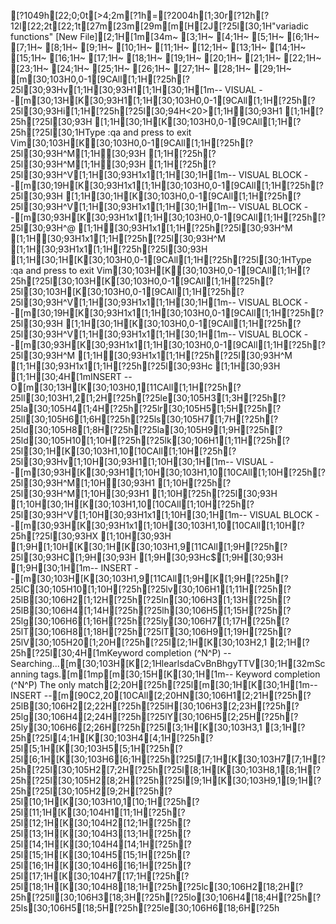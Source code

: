 [?1049h[22;0;0t[>4;2m[?1h=[?2004h[1;30r[?12h[?12l[22;2t[22;1t[27m[23m[29m[m[H[2J[?25l[30;1H"variadic functions" [New File][2;1H[1m[34m~                                                                                                                       [3;1H~                                                                                                                       [4;1H~                                                                                                                       [5;1H~                                                                                                                       [6;1H~                                                                                                                       [7;1H~                                                                                                                       [8;1H~                                                                                                                       [9;1H~                                                                                                                       [10;1H~                                                                                                                       [11;1H~                                                                                                                       [12;1H~                                                                                                                       [13;1H~                                                                                                                       [14;1H~                                                                                                                       [15;1H~                                                                                                                       [16;1H~                                                                                                                       [17;1H~                                                                                                                       [18;1H~                                                                                                                       [19;1H~                                                                                                                       [20;1H~                                                                                                                       [21;1H~                                                                                                                       [22;1H~                                                                                                                       [23;1H~                                                                                                                       [24;1H~                                                                                                                       [25;1H~                                                                                                                       [26;1H~                                                                                                                       [27;1H~                                                                                                                       [28;1H~                                                                                                                       [29;1H~                                                                                                                       [m[30;103H0,0-1[9CAll[1;1H[?25h[?25l[30;93Hv[1;1H[30;93H1[1;1H[30;1H[1m-- VISUAL --[m[30;13H[K[30;93H1[1;1H[30;103H0,0-1[9CAll[1;1H[?25h[?25l[30;93Hi[1;1H[?25h[?25l[30;94H<20>[1;1H[30;93H1    [1;1H[?25h[?25l[30;93H [1;1H[30;1H[K[30;103H0,0-1[9CAll[1;1H[?25h[?25l[30;1HType  :qa  and press <Enter> to exit Vim[30;103H[K[30;103H0,0-1[9CAll[1;1H[?25h[?25l[30;93H^M[1;1H[30;93H  [1;1H[?25h[?25l[30;93H^M[1;1H[30;93H  [1;1H[?25h[?25l[30;93H^V[1;1H[30;93H1x1[1;1H[30;1H[1m-- VISUAL BLOCK --[m[30;19H[K[30;93H1x1[1;1H[30;103H0,0-1[9CAll[1;1H[?25h[?25l[30;93H   [1;1H[30;1H[K[30;103H0,0-1[9CAll[1;1H[?25h[?25l[30;93H^V[1;1H[30;93H1x1[1;1H[30;1H[1m-- VISUAL BLOCK --[m[30;93H[K[30;93H1x1[1;1H[30;103H0,0-1[9CAll[1;1H[?25h[?25l[30;93H^@ [1;1H[30;93H1x1[1;1H[?25h[?25l[30;93H^M [1;1H[30;93H1x1[1;1H[?25h[?25l[30;93H^M [1;1H[30;93H1x1[1;1H[?25h[?25l[30;93H   [1;1H[30;1H[K[30;103H0,0-1[9CAll[1;1H[?25h[?25l[30;1HType  :qa  and press <Enter> to exit Vim[30;103H[K[30;103H0,0-1[9CAll[1;1H[?25h[?25l[30;103H[K[30;103H0,0-1[9CAll[1;1H[?25h[?25l[30;103H[K[30;103H0,0-1[9CAll[1;1H[?25h[?25l[30;93H^V[1;1H[30;93H1x1[1;1H[30;1H[1m-- VISUAL BLOCK --[m[30;19H[K[30;93H1x1[1;1H[30;103H0,0-1[9CAll[1;1H[?25h[?25l[30;93H   [1;1H[30;1H[K[30;103H0,0-1[9CAll[1;1H[?25h[?25l[30;93H^V[1;1H[30;93H1x1[1;1H[30;1H[1m-- VISUAL BLOCK --[m[30;93H[K[30;93H1x1[1;1H[30;103H0,0-1[9CAll[1;1H[?25h[?25l[30;93H^M [1;1H[30;93H1x1[1;1H[?25h[?25l[30;93H^M [1;1H[30;93H1x1[1;1H[?25h[?25l[30;93Hc  [1;1H[30;93H [1;1H[30;4H[1mINSERT --O[m[30;13H[K[30;103H0,1[11CAll[1;1H[?25h[?25ll[30;103H1,2[1;2H[?25h[?25le[30;105H3[1;3H[?25h[?25la[30;105H4[1;4H[?25h[?25lr[30;105H5[1;5H[?25h[?25ll[30;105H6[1;6H[?25h[?25ls[30;105H7[1;7H[?25h[?25ld[30;105H8[1;8H[?25h[?25la[30;105H9[1;9H[?25h[?25ld[30;105H10[1;10H[?25h[?25lk[30;106H1[1;11H[?25h[?25l[30;1H[K[30;103H1,10[10CAll[1;10H[?25h[?25l[30;93Hv[1;10H[30;93H1[1;10H[30;1H[1m-- VISUAL --[m[30;93H[K[30;93H1[1;10H[30;103H1,10[10CAll[1;10H[?25h[?25l[30;93H^M[1;10H[30;93H1 [1;10H[?25h[?25l[30;93H^M[1;10H[30;93H1 [1;10H[?25h[?25l[30;93H [1;10H[30;1H[K[30;103H1,10[10CAll[1;10H[?25h[?25l[30;93H^V[1;10H[30;93H1x1[1;10H[30;1H[1m-- VISUAL BLOCK --[m[30;93H[K[30;93H1x1[1;10H[30;103H1,10[10CAll[1;10H[?25h[?25l[30;93HX  [1;10H[30;93H [1;9H[1;10H[K[30;1H[K[30;103H1,9[11CAll[1;9H[?25h[?25l[30;93HC[1;9H[30;93H [1;9H[30;93Hc$[1;9H[30;93H  [1;9H[30;1H[1m-- INSERT --[m[30;103H[K[30;103H1,9[11CAll[1;9H[K[1;9H[?25h[?25lC[30;105H10[1;10H[?25h[?25lv[30;106H1[1;11H[?25h[?25lB[30;106H2[1;12H[?25h[?25ln[30;106H3[1;13H[?25h[?25lB[30;106H4[1;14H[?25h[?25lh[30;106H5[1;15H[?25h[?25lg[30;106H6[1;16H[?25h[?25ly[30;106H7[1;17H[?25h[?25lT[30;106H8[1;18H[?25h[?25lT[30;106H9[1;19H[?25h[?25lV[30;105H20[1;20H[?25h[?25l[2;1H[K[30;103H2,1 [2;1H[?25h[?25l[30;4H[1mKeyword completion (^N^P) -- Searching...[m[30;103H[K[2;1HlearlsdaCvBnBhgyTTV[30;1H[32mScanning tags.[m[1mp[m[30;15H[K[30;1H[1m-- Keyword completion (^N^P) The only match[2;20H[?25h[?25l[m[30;1H[K[30;1H[1m-- INSERT --[m[90C2,20[10CAll[2;20HN[30;106H1[2;21H[?25h[?25lB[30;106H2[2;22H[?25h[?25lH[30;106H3[2;23H[?25h[?25lg[30;106H4[2;24H[?25h[?25lY[30;106H5[2;25H[?25h[?25ly[30;106H6[2;26H[?25h[?25l[3;1H[K[30;103H3,1 [3;1H[?25h[?25l[4;1H[K[30;103H4[4;1H[?25h[?25l[5;1H[K[30;103H5[5;1H[?25h[?25l[6;1H[K[30;103H6[6;1H[?25h[?25l[7;1H[K[30;103H7[7;1H[?25h[?25l\[30;105H2[7;2H[?25h[?25l[8;1H[K[30;103H8,1[8;1H[?25h[?25l\[30;105H2[8;2H[?25h[?25l[9;1H[K[30;103H9,1[9;1H[?25h[?25l\[30;105H2[9;2H[?25h[?25l[10;1H[K[30;103H10,1[10;1H[?25h[?25l[11;1H[K[30;104H1[11;1H[?25h[?25l[12;1H[K[30;104H2[12;1H[?25h[?25l[13;1H[K[30;104H3[13;1H[?25h[?25l[14;1H[K[30;104H4[14;1H[?25h[?25l[15;1H[K[30;104H5[15;1H[?25h[?25l[16;1H[K[30;104H6[16;1H[?25h[?25l[17;1H[K[30;104H7[17;1H[?25h[?25l[18;1H[K[30;104H8[18;1H[?25h[?25lc[30;106H2[18;2H[?25h[?25ll[30;106H3[18;3H[?25h[?25lo[30;106H4[18;4H[?25h[?25ls[30;106H5[18;5H[?25h[?25le[30;106H6[18;6H[?25h